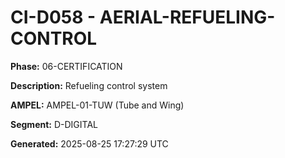 # CI-D058 - AERIAL-REFUELING-CONTROL

**Phase:** 06-CERTIFICATION

**Description:** Refueling control system

**AMPEL:** AMPEL-01-TUW (Tube and Wing)

**Segment:** D-DIGITAL

**Generated:** 2025-08-25 17:27:29 UTC
